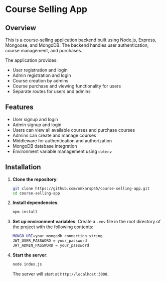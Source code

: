# Course Selling App

## Overview

This is a course-selling application backend built using Node.js, Express, Mongoose, and MongoDB. The backend handles user authentication, course management, and purchases.

The application provides:
- User registration and login
- Admin registration and login
- Course creation by admins
- Course purchase and viewing functionality for users
- Separate routes for users and admins

## Features
- User signup and login
- Admin signup and login
- Users can view all available courses and purchase courses
- Admins can create and manage courses
- Middleware for authentication and authorization
- MongoDB database integration
- Environment variable management using `dotenv`

## Installation

1. **Clone the repository**:
    ```bash
    git clone https://github.com/omkarsp45/course-selling-app.git
    cd course-selling-app
    ```

2. **Install dependencies**:
    ```bash
    npm install
    ```

3. **Set up environment variables**:
    Create a `.env` file in the root directory of the project with the following contents:
    ```bash
    MONGO_URI=your_mongodb_connection_string
    JWT_USER_PASSWORD = your_password
    JWT_ADMIN_PASSWORD = your_password
    ```

4. **Start the server**:
    ```bash
    node index.js
    ```
   The server will start at `http://localhost:3000`.
